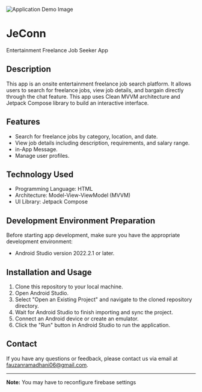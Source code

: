 ![Application Demo Image]([https://example.com/path/to/image.jpg](https://drive.google.com/file/d/1Z9xIne59AU594KiwB13WoK5xd-QOyjll/view?usp=sharing))

# JeConn

Entertainment Freelance Job Seeker App

## Description

This app is an onsite entertainment freelance job search platform. It allows users to search for freelance jobs, view job details, and bargain directly through the chat feature. This app uses Clean MVVM architecture and Jetpack Compose library to build an interactive interface.

## Features

- Search for freelance jobs by category, location, and date.
- View job details including description, requirements, and salary range.
- in-App Message.
- Manage user profiles.

## Technology Used

- Programming Language: HTML
- Architecture: Model-View-ViewModel (MVVM)
- UI Library: Jetpack Compose

## Development Environment Preparation

Before starting app development, make sure you have the appropriate development environment:

- Android Studio version 2022.2.1 or later.

## Installation and Usage

1. Clone this repository to your local machine.
2. Open Android Studio.
3. Select "Open an Existing Project" and navigate to the cloned repository directory.
4. Wait for Android Studio to finish importing and sync the project.
5. Connect an Android device or create an emulator.
6. Click the "Run" button in Android Studio to run the application.

## Contact

If you have any questions or feedback, please contact us via email at [fauzanramadhani06@gmail.com](fauzanramadhani06@gmail.com).

---

**Note:** You may have to reconfigure firebase settings
